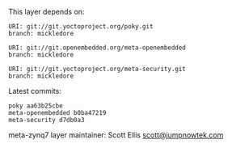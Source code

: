 This layer depends on:

    URI: git://git.yoctoproject.org/poky.git
    branch: mickledore

    URI: git://git.openembedded.org/meta-openembedded
    branch: mickledore

    URI: git://git.yoctoproject.org/meta-security.git
    branch: mickledore

Latest commits:

    poky aa63b25cbe
    meta-openembedded b0ba47219
    meta-security d7db0a3

meta-zynq7 layer maintainer: Scott Ellis <scott@jumpnowtek.com>
